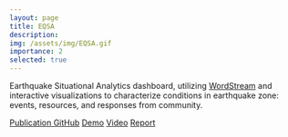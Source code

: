 ```yaml
---
layout: page
title: EQSA
description:
img: /assets/img/EQSA.gif
importance: 2
selected: true
---
```


<p class="card-text">Earthquake Situational Analytics dashboard, utilizing <a href="https://idatavisualizationlab.github.io/WordStream/index.html">WordStream</a> and interactive 
visualizations to characterize
conditions in earthquake zone: events, resources, and responses from community.
</p>

<p class="card-text">
<span class="pr-2"><a
    href="https://huyen-nguyen.github.io/papers/2019-EQSA-VAST.pdf">Publication
</a></span>
<span class="pr-2"><a
    href="https://github.com/iDataVisualizationLab/VAST2019mc3">GitHub</a></span>
<span class="pr-2"><a
    href="https://idatavisualizationlab.github.io/VAST2019mc3/">Demo</a></span>
<span class="pr-2"><a
    href="https://www.youtube.com/watch?v=CxqILM1OKos">Video</a></span>
<span class="pr-2"><a
    href="https://idatavisualizationlab.github.io/VAST2019mc3/TTU-Nguyen-MC3/">Report
</a></span>
</p>